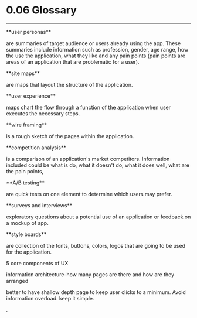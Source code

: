 # 0.06 Glossary

---

\*\*user personas\*\*

are summaries of target audience or users already using the app. These summaries include information such as profession, gender, age range, how the use the application, what they like and any pain points \(pain points are areas of an application that are problematic for a user\).

  


\*\*site maps\*\*

are maps that layout the structure of the application.

  


\*\*user experience\*\*

maps chart the flow through a function of the application when user executes the necessary steps.

  


\*\*wire framing\*\*

is a rough sketch of the pages within the application.

  


\*\*competition analysis\*\*

is a comparison of an application's market competitors. Information included could be what is do, what it doesn't do, what it does well, what are the pain points,

  


\*\*A/B testing\*\*

are quick tests on one element to determine which users may prefer.

  


\*\*surveys and interviews\*\*

exploratory questions about a potential use of an application or feedback on a mockup of app.

  


\*\*style boards\*\*

are collection of the fonts, buttons, colors, logos that are going to be used for the application.

  


5 core components of UX

information architecture-how many pages are there and how are they arranged

better to have shallow depth page to keep user clicks to a minimum. Avoid information overload. keep it simple.

  
.

